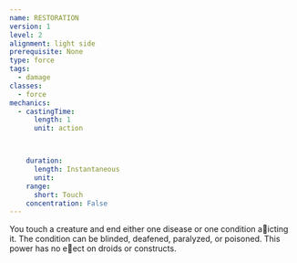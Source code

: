```yaml
---
name: RESTORATION
version: 1
level: 2
alignment: light side
prerequisite: None
type: force
tags:
  - damage
classes:
  - force
mechanics:
  - castingTime:
      length: 1
      unit: action



    duration:
      length: Instantaneous
      unit: 
    range:
      short: Touch
    concentration: False
---
```

You touch a creature and end either one disease or
one condition a􀃟icting it. The condition can be
blinded, deafened, paralyzed, or poisoned. This power
has no e􀃠ect on droids or constructs.

    